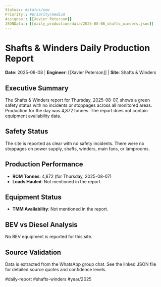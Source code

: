 ```yaml
---
Status:: #status/new
Priority:: #priority/medium
Assignee:: [[Xavier Peterson]]
JSONData:: [[daily_production/data/2025-08-08_shafts_winders.json]]
---
```


# Shafts & Winders Daily Production Report
**Date**: 2025-08-08 | **Engineer**: [[Xavier Peterson]] | **Site**: Shafts & Winders

## Executive Summary
The Shafts & Winders report for Thursday, 2025-08-07, shows a green safety status with no incidents or stoppages across all monitored areas. Production for the day was 4,872 tonnes. The report does not contain equipment availability data.

## Safety Status
The site is reported as clear with no safety incidents. There were no stoppages on power supply, shafts, winders, main fans, or lamprooms.

## Production Performance
- **ROM Tonnes**: 4,872 (for Thursday, 2025-08-07)
- **Loads Hauled**: Not mentioned in the report.

## Equipment Status
- **TMM Availability**: Not mentioned in the report.

## BEV vs Diesel Analysis
No BEV equipment is reported for this site.

## Source Validation
Data is extracted from the WhatsApp group chat. See the linked JSON file for detailed source quotes and confidence levels.

#daily-report #shafts-winders #year/2025
